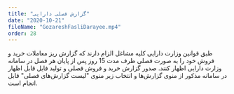 ```yaml
---
title: "گزارش فصلی دارایی"
date: "2020-10-21"
fileName: "GozareshFasliDarayee.mp4"
order: 28
---
```


طبق قوانین وزارت دارایی کلیه مشاغل الزام دارند که گزارش ریز معاملات خرید و فروش خود را به صورت فصلی ظرف مدت 15 روز پس از پایان هر فصل در سامانه وزارت دارایی اظهار کنند. صدور گزارش خرید و فروش فصلی و تولید فایل قابل اظهار در سامانه مذکور از منوی گزارش‌ها و انتخاب زیر منوی "لیست گزارش‌های فصلی" قابل انجام است.
